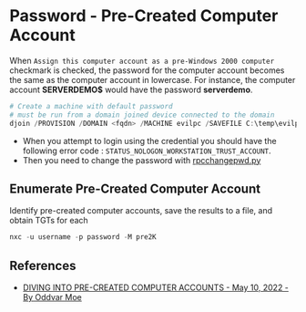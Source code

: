 # Password - Pre-Created Computer Account

When `Assign this computer account as a pre-Windows 2000 computer` checkmark is checked, the password for the computer account becomes the same as the computer account in lowercase. For instance, the computer account **SERVERDEMO$** would have the password **serverdemo**. 

```ps1
# Create a machine with default password
# must be run from a domain joined device connected to the domain
djoin /PROVISION /DOMAIN <fqdn> /MACHINE evilpc /SAVEFILE C:\temp\evilpc.txt /DEFPWD /PRINTBLOB /NETBIOS evilpc
```

* When you attempt to login using the credential you should have the following error code : `STATUS_NOLOGON_WORKSTATION_TRUST_ACCOUNT`.
* Then you need to change the password with [rpcchangepwd.py](https://github.com/SecureAuthCorp/impacket/pull/1304)


## Enumerate Pre-Created Computer Account

Identify pre-created computer accounts, save the results to a file, and obtain TGTs for each

```ps1
nxc -u username -p password -M pre2K
```


## References

* [DIVING INTO PRE-CREATED COMPUTER ACCOUNTS - May 10, 2022 - By Oddvar Moe](https://www.trustedsec.com/blog/diving-into-pre-created-computer-accounts/)